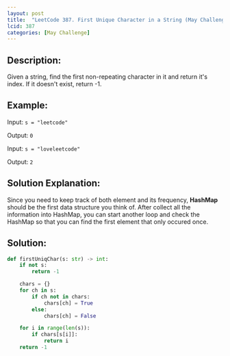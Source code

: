 ```yaml
---
layout: post
title:  "LeetCode 387. First Unique Character in a String (May Challenge Day #5)"
lcid: 387
categories: [May Challenge]
---
```

## Description:
Given a string, find the first non-repeating character in it and return it's index. If it doesn't exist, return -1.

## Example:
Input: `s = "leetcode"`

Output: `0`

Input: `s = "loveleetcode"`

Output: `2`

## Solution Explanation:
Since you need to keep track of both element and its frequency, **HashMap** should be the first data structure you think of. After collect all the information into HashMap, you can start another loop and check the HashMap so that you can find the first element that only occured once.

## Solution:

```python
def firstUniqChar(s: str) -> int:
    if not s:
        return -1

    chars = {}
    for ch in s:
        if ch not in chars:
            chars[ch] = True
        else:
            chars[ch] = False

    for i in range(len(s)):
        if chars[s[i]]:
            return i
    return -1
```
